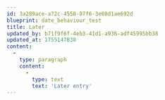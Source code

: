 ```yaml
---
id: 3a289ace-a72c-4558-87f6-3e08d1ae692d
blueprint: date_behaviour_test
title: Later
updated_by: b71f9f6f-4eb3-41d1-a936-adf45995bb38
updated_at: 1755147830
content:
  -
    type: paragraph
    content:
      -
        type: text
        text: 'Later entry'
---
```

